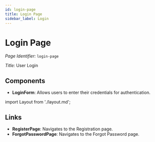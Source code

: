 ```yaml
---
id: login-page
title: Login Page
sidebar_label: Login
---
```


# Login Page

*Page Identifier:* `login-page`

*Title:* User Login

## Components
- **LoginForm**: Allows users to enter their credentials for authentication.

import Layout from './layout.md';

<Layout />


## Links
- **RegisterPage**: Navigates to the Registration page.
- **ForgotPasswordPage**: Navigates to the Forgot Password page.
